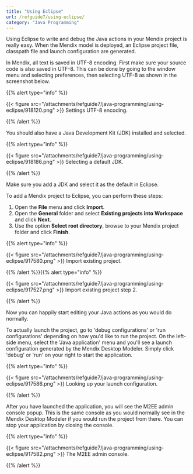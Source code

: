 ```yaml
---
title: "Using Eclipse"
url: /refguide7/using-eclipse/
category: "Java Programming"
---
```



Using Eclipse to write and debug the Java actions in your Mendix project is really easy. When the Mendix model is deployed, an Eclipse project file, classpath file and launch configuration are generated.

In Mendix, all text is saved in UTF-8 encoding. First make sure your source code is also saved in UTF-8\. This can be done by going to the window menu and selecting preferences, then selecting UTF-8 as shown in the screenshot below.

{{% alert type="info" %}}

{{< figure src="/attachments/refguide7/java-programming/using-eclipse/918120.png" >}}
Settings UTF-8 encoding.

{{% /alert %}}

You should also have a Java Development Kit (JDK) installed and selected.

{{% alert type="info" %}}

{{< figure src="/attachments/refguide7/java-programming/using-eclipse/918186.png" >}}
Selecting a default JDK.

{{% /alert %}}

Make sure you add a JDK and select it as the default in Eclipse.

To add a Mendix project to Eclipse, you can perform these steps:

1. Open the **File** menu and click **Import**.
2. Open the **General** folder and select **Existing projects into Workspace** and click **Next**.
3. Use the option **Select root directory**, browse to your Mendix project folder and click **Finish**.

{{% alert type="info" %}}

{{< figure src="/attachments/refguide7/java-programming/using-eclipse/917580.png" >}}
Import existing project.

{{% /alert %}}{{% alert type="info" %}}

{{< figure src="/attachments/refguide7/java-programming/using-eclipse/917527.png" >}}
Import existing project step 2.

{{% /alert %}}

Now you can happily start editing your Java actions as you would do normally.

To actually launch the project, go to 'debug configurations' or 'run configurations' depending on how you'd like to run the project. On the left-side menu, select the 'Java application' menu and you'll see a launch configuration generated by the Mendix Desktop Modeler. Simply click 'debug' or 'run' on your right to start the application.

{{% alert type="info" %}}

{{< figure src="/attachments/refguide7/java-programming/using-eclipse/917586.png" >}}
Looking up your launch configuration.

{{% /alert %}}

After you have launched the application, you will see the M2EE admin console popup. This is the same console as you would normally see in the Mendix Desktop Modeler if you would run the project from there. You can stop your application by closing the console.

{{% alert type="info" %}}

{{< figure src="/attachments/refguide7/java-programming/using-eclipse/917582.png" >}}
The M2EE admin console.

{{% /alert %}}
